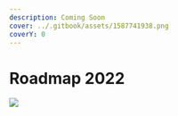 ```yaml
---
description: Coming Soon
cover: ../.gitbook/assets/1587741938.png
coverY: 0
---
```


# Roadmap 2022

![](<../.gitbook/assets/Roadmap\_2022\_AdobeCreativeCloudExpress (1).gif>)
